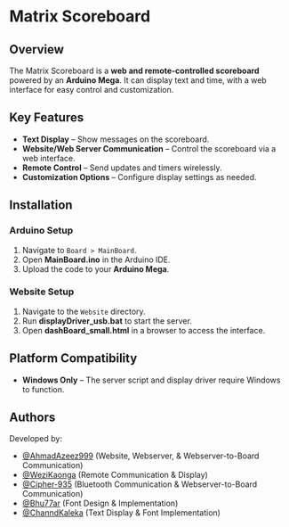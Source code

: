 # Matrix Scoreboard

## Overview
The Matrix Scoreboard is a **web and remote-controlled scoreboard** powered by an **Arduino Mega**. It can display text and time, with a web interface for easy control and customization.

## Key Features
- **Text Display** – Show messages on the scoreboard.
- **Website/Web Server Communication** – Control the scoreboard via a web interface.
- **Remote Control** – Send updates and timers wirelessly.
- **Customization Options** – Configure display settings as needed.

## Installation
### **Arduino Setup**
1. Navigate to `Board > MainBoard`.
2. Open **MainBoard.ino** in the Arduino IDE.
3. Upload the code to your **Arduino Mega**.

### **Website Setup**
1. Navigate to the `Website` directory.
2. Run **displayDriver_usb.bat** to start the server.
3. Open **dashBoard_small.html** in a browser to access the interface.

## Platform Compatibility
- **Windows Only** – The server script and display driver require Windows to function.

## Authors
Developed by:
- [@AhmadAzeez999](https://github.com/AhmadAzeez999) (Website, Webserver, & Webserver-to-Board Communication)
- [@WeziKaonga](https://github.com/WeziKaonga) (Remote Communication & Display)
- [@Cipher-935](https://github.com/Cipher-935) (Bluetooth Communication & Webserver-to-Board Communication)
- [@Bhu77ar](https://github.com/Bhu77ar) (Font Design & Implementation)
- [@ChanndKaleka](https://github.com/ChanndKaleka) (Text Display & Font Implementation)

